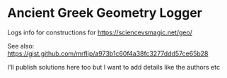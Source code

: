 # Ancient Greek Geometry Logger
Logs info for constructions for https://sciencevsmagic.net/geo/

See also: https://gist.github.com/mrflip/a973b1c60f4a38fc3277ddd57ce65b28

I'll publish solutions here too but I want to add details like the authors etc
